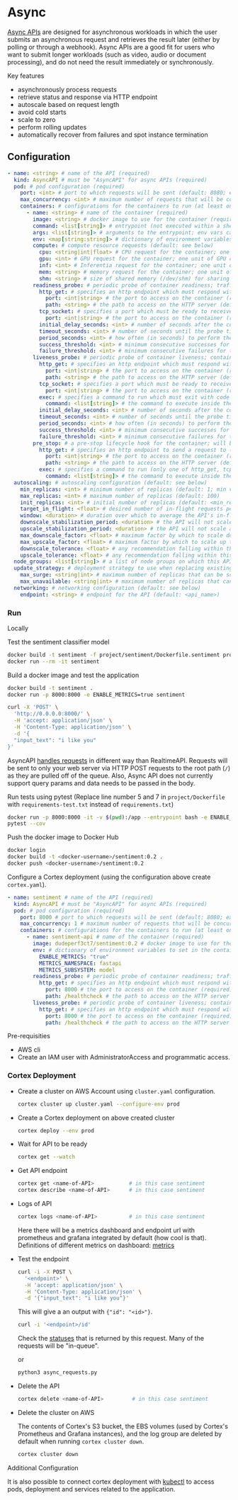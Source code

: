 # Async

[Async APIs](https://docs.cortex.dev/workloads/async) are designed for asynchronous workloads in which the user submits an asynchronous request and retrieves the result later (either by polling or through a webhook). Async APIs are a good fit for users who want to submit longer workloads (such as video, audio or document processing), and do not need the result immediately or synchronously.

Key features

- asynchronously process requests
- retrieve status and response via HTTP endpoint
- autoscale based on request length
- avoid cold starts
- scale to zero
- perform rolling updates
- automatically recover from failures and spot instance termination

## Configuration

```yaml
- name: <string> # name of the API (required)
  kind: AsyncAPI # must be "AsyncAPI" for async APIs (required)
  pod: # pod configuration (required)
    port: <int> # port to which requests will be sent (default: 8080; exported as $CORTEX_PORT)
    max_concurrency: <int> # maximum number of requests that will be concurrently sent into the container (default: 1, max allowed: 100)
    containers: # configurations for the containers to run (at least one constainer must be provided)
      - name: <string> # name of the container (required)
        image: <string> # docker image to use for the container (required)
        command: <list[string]> # entrypoint (not executed within a shell); env vars can be used with e.g. $(CORTEX_PORT) (default: the docker image's ENTRYPOINT)
        args: <list[string]> # arguments to the entrypoint; env vars can be used with e.g. $(CORTEX_PORT) (default: the docker image's CMD)
        env: <map[string:string]> # dictionary of environment variables to set in the container (optional)
        compute: # compute resource requests (default: see below)
          cpu: <string|int|float> # CPU request for the container; one unit of CPU corresponds to one virtual CPU; fractional requests are allowed, and can be specified as a floating point number or via the "m" suffix (default: 200m)
          gpu: <int> # GPU request for the container; one unit of GPU corresponds to one virtual GPU (default: 0)
          inf: <int> # Inferentia request for the container; one unit of inf corresponds to one virtual Inferentia chip (default: 0)
          mem: <string> # memory request for the container; one unit of memory is one byte and can be expressed as an integer or by using one of these suffixes: K, M, G, T (or their power-of two counterparts: Ki, Mi, Gi, Ti) (default: Null)
          shm: <string> # size of shared memory (/dev/shm) for sharing data between multiple processes, e.g. 64Mi or 1Gi (default: Null)
        readiness_probe: # periodic probe of container readiness; traffic will not be sent into the pod unless all containers' readiness probes are succeeding (optional)
          http_get: # specifies an http endpoint which must respond with status code 200 (only one of http_get, tcp_socket, and exec may be specified)
            port: <int|string> # the port to access on the container (required)
            path: <string> # the path to access on the HTTP server (default: /)
          tcp_socket: # specifies a port which must be ready to receive traffic (only one of http_get, tcp_socket, and exec may be specified)
            port: <int|string> # the port to access on the container (required)
          initial_delay_seconds: <int> # number of seconds after the container has started before the probe is initiated (default: 0)
          timeout_seconds: <int> # number of seconds until the probe times out (default: 1)
          period_seconds: <int> # how often (in seconds) to perform the probe (default: 10)
          success_threshold: <int> # minimum consecutive successes for the probe to be considered successful after having failed (default: 1)
          failure_threshold: <int> # minimum consecutive failures for the probe to be considered failed after having succeeded (default: 3)
        liveness_probe: # periodic probe of container liveness; container will be restarted if the probe fails (optional)
          http_get: # specifies an http endpoint which must respond with status code 200 (only one of http_get, tcp_socket, and exec may be specified)
            port: <int|string> # the port to access on the container (required)
            path: <string> # the path to access on the HTTP server (default: /)
          tcp_socket: # specifies a port which must be ready to receive traffic (only one of http_get, tcp_socket, and exec may be specified)
            port: <int|string> # the port to access on the container (required)
          exec: # specifies a command to run which must exit with code 0 (only one of http_get, tcp_socket, and exec may be specified)
            command: <list[string]> # the command to execute inside the container, which is exec'd (not run inside a shell); the working directory is root ('/') in the container's filesystem (required)
          initial_delay_seconds: <int> # number of seconds after the container has started before the probe is initiated (default: 0)
          timeout_seconds: <int> # number of seconds until the probe times out (default: 1)
          period_seconds: <int> # how often (in seconds) to perform the probe (default: 10)
          success_threshold: <int> # minimum consecutive successes for the probe to be considered successful after having failed (default: 1)
          failure_threshold: <int> # minimum consecutive failures for the probe to be considered failed after having succeeded (default: 3)
        pre_stop: # a pre-stop lifecycle hook for the container; will be executed before container termination (optional)
          http_get: # specifies an http endpoint to send a request to (only one of http_get, tcp_socket, and exec may be specified)
            port: <int|string> # the port to access on the container (required)
            path: <string> # the path to access on the HTTP server (default: /)
          exec: # specifies a command to run (only one of http_get, tcp_socket, and exec may be specified)
            command: <list[string]> # the command to execute inside the container, which is exec'd (not run inside a shell); the working directory is root ('/') in the container's filesystem (required)
  autoscaling: # autoscaling configuration (default: see below)
    min_replicas: <int> # minimum number of replicas (default: 1; min value: 0)
    max_replicas: <int> # maximum number of replicas (default: 100)
    init_replicas: <int> # initial number of replicas (default: <min_replicas>)
    target_in_flight: <float> # desired number of in-flight requests per replica (including requests actively being processed as well as queued), which the autoscaler tries to maintain (default: <max_concurrency>)
    window: <duration> # duration over which to average the API's in-flight requests per replica (default: 60s)
    downscale_stabilization_period: <duration> # the API will not scale below the highest recommendation made during this period (default: 5m)
    upscale_stabilization_period: <duration> # the API will not scale above the lowest recommendation made during this period (default: 1m)
    max_downscale_factor: <float> # maximum factor by which to scale down the API on a single scaling event (default: 0.75)
    max_upscale_factor: <float> # maximum factor by which to scale up the API on a single scaling event (default: 1.5)
    downscale_tolerance: <float> # any recommendation falling within this factor below the current number of replicas will not trigger a scale down event (default: 0.05)
    upscale_tolerance: <float> # any recommendation falling within this factor above the current number of replicas will not trigger a scale-up event (default: 0.05)
  node_groups: <list[string]> # a list of node groups on which this API can run (default: all node groups are eligible)
  update_strategy: # deployment strategy to use when replacing existing replicas with new ones (default: see below)
    max_surge: <string|int> # maximum number of replicas that can be scheduled above the desired number of replicas during an update; can be an absolute number, e.g. 5, or a percentage of desired replicas, e.g. 10% (default: 25%) (set to 0 to disable rolling updates)
    max_unavailable: <string|int> # maximum number of replicas that can be unavailable during an update; can be an absolute number, e.g. 5, or a percentage of desired replicas, e.g. 10% (default: 25%)
  networking: # networking configuration (default: see below)
    endpoint: <string> # endpoint for the API (default: <api_name>)
```

### Run

Locally

Test the sentiment classifier model

```bash
docker build -t sentiment -f project/sentiment/Dockerfile.sentiment project/sentiment/
docker run --rm -it sentiment
```

Build a docker image and test the application

```bash
docker build -t sentiment .
docker run -p 8000:8000 -e ENABLE_METRICS=true sentiment
```

```bash
curl -X 'POST' \
  'http://0.0.0.0:8000/' \
  -H 'accept: application/json' \
  -H 'Content-Type: application/json' \
  -d '{
  "input_text": "i like you"
}'
```

AsyncAPI [handles requests](https://docs.cortex.dev/workloads/async/containers#handling-requests) in different way than RealtimeAPI. Requests will be sent to only your web server via HTTP POST requests to the root path (`/`) as they are pulled off of the queue. Also, Async API does not currently support query params and data needs to be passed in the body.

Run tests using pytest (Replace line number 5 and 7 in `project/Dockerfile` with `requirements-test.txt` instead of `requirements.txt`)

```bash
docker run -p 8000:8000 -it -v $(pwd):/app --entrypoint bash -e ENABLE_METRICS=true sentiment
pytest --cov
```

Push the docker image to Docker Hub

```bash
docker login
docker build -t <docker-username>/sentiment:0.2 .
docker push <docker-username>/sentiment:0.2
```

Configure a Cortex deployment (using the configuration above create `cortex.yaml`).

```yaml
- name: sentiment # name of the API (required)
  kind: AsyncAPI # must be "AsyncAPI" for async APIs (required)
  pod: # pod configuration (required)
    port: 8000 # port to which requests will be sent (default: 8080; exported as $CORTEX_PORT)
    max_concurrency: 1 # maximum number of requests that will be concurrently sent into the container (default: 1)
    containers: # configurations for the containers to run (at least one constainer must be provided)
      - name: sentiment-api # name of the container (required)
        image: dudeperf3ct7/sentiment:0.2 # docker image to use for the container (required)
        env: # dictionary of environment variables to set in the container (optional)
          ENABLE_METRICS: "true"
          METRICS_NAMESPACE: fastapi
          METRICS_SUBSYSTEM: model
        readiness_probe: # periodic probe of container readiness; traffic will not be sent into the pod unless all containers' readiness probes are succeeding (optional)
          http_get: # specifies an http endpoint which must respond with status code 200 (only one of http_get, tcp_socket, and exec may be specified)
            port: 8000 # the port to access on the container (required)
            path: /healthcheck # the path to access on the HTTP server (default: /)
        liveness_probe: # periodic probe of container liveness; container will be restarted if the probe fails (optional)
          http_get: # specifies an http endpoint which must respond with status code 200 (only one of http_get, tcp_socket, and exec may be specified)
            port: 8000 # the port to access on the container (required)
            path: /healthcheck # the path to access on the HTTP server (default: /)
```

Pre-requisities

- AWS cli
- Create an IAM user with AdministratorAccess and programmatic access.

### Cortex Deployment

- Create a cluster on AWS Account using `cluster.yaml` configuration.

  ```bash
  cortex cluster up cluster.yaml --configure-env prod
  ```

- Create a Cortex deployment on above created cluster

  ```bash
  cortex deploy --env prod
  ```

- Wait for API to be ready

  ```bash
  cortex get --watch
  ```

- Get API endpoint

  ```bash
  cortex get <name-of-API>           # in this case sentiment
  cortex describe <name-of-API>      # in this case sentiment
  ```

- Logs of API

  ```bash
  cortex logs <name-of-API>          # in this case sentiment
  ```

  Here there will be a metrics dashboard and endpoint url with prometheus and grafana integrated by default (how cool is that). Definitions of different metrics on dashboard: [metrics](https://docs.cortex.dev/workloads/realtime/metrics#metrics-in-the-dashboard)

- Test the endpoint

  ```bash
  curl -i -X POST \
    '<endpoint>' \
    -H 'accept: application/json' \
    -H 'Content-Type: application/json' \
    -d '{"input_text": "i like you"}'
  ```

  This will give a an output with `{"id": "<id>"}`.

  ```bash
  curl -i '<endpoint>/id'
  ```

  Check the [statuses](https://docs.cortex.dev/workloads/async/statuses#request-statuses) that is returned by this request. Many of the requests will be "in-queue".

  or

  ```bash
  python3 async_requests.py
  ```

- Delete the API

  ```bash
  cortex delete <name-of-API>         # in this case sentiment
  ```

- Delete the cluster on AWS

  The contents of Cortex's S3 bucket, the EBS volumes (used by Cortex's Prometheus and Grafana instances), and the log group are deleted by default when running `cortex cluster down`.

  ```bash
  cortex cluster down
  ```

Additional Configuration

It is also possible to connect cortex deployment with [kubectl](https://docs.cortex.dev/clusters/advanced/kubectl#update-kubeconfig) to access pods, deployment and services related to the application.
